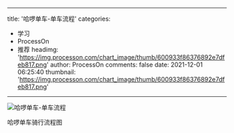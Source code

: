 
---
title: '哈啰单车-单车流程'
categories: 
 - 学习
 - ProcessOn
 - 推荐
headimg: 'https://img.processon.com/chart_image/thumb/600933f86376892e7dfeb817.png'
author: ProcessOn
comments: false
date: 2021-12-01 06:25:40
thumbnail: 'https://img.processon.com/chart_image/thumb/600933f86376892e7dfeb817.png'
---

<div>   
<img class="thumb" alt="哈啰单车-单车流程" src="https://img.processon.com/chart_image/thumb/600933f86376892e7dfeb817.png" referrerpolicy="no-referrer">
<p>哈啰单车骑行流程图</p>  
</div>
            